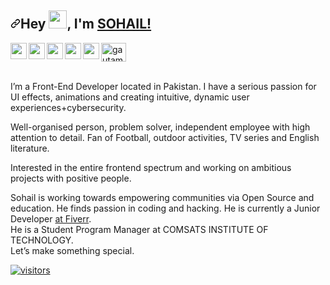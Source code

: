 <article class="markdown-body entry-content container-lg f5" itemprop="text"><h2 dir="auto"><a id="user-content-hey--im-kunal" class="anchor" aria-hidden="true" href="#hey-im-SOHAIL"><svg class="octicon octicon-link" viewBox="0 0 16 16" version="1.1" width="16" height="16" aria-hidden="true"><path fill-rule="evenodd" d="M7.775 3.275a.75.75 0 001.06 1.06l1.25-1.25a2 2 0 112.83 2.83l-2.5 2.5a2 2 0 01-2.83 0 .75.75 0 00-1.06 1.06 3.5 3.5 0 004.95 0l2.5-2.5a3.5 3.5 0 00-4.95-4.95l-1.25 1.25zm-4.69 9.64a2 2 0 010-2.83l2.5-2.5a2 2 0 012.83 0 .75.75 0 001.06-1.06 3.5 3.5 0 00-4.95 0l-2.5 2.5a3.5 3.5 0 004.95 4.95l1.25-1.25a.75.75 0 00-1.06-1.06l-1.25 1.25a2 2 0 01-2.83 0z"></path></svg></a>Hey <a target="_blank" rel="noopener noreferrer" href="https://github.com/TheDudeThatCode/TheDudeThatCode/blob/master/Assets/Hi.gif"><img src="https://github.com/TheDudeThatCode/TheDudeThatCode/raw/master/Assets/Hi.gif" width="29px" style="max-width: 100%;"></a>, I'm <a href="https://io.link/kuk" rel="nofollow">SOHAIL!</a></h2>
<a href="https://www.linkedin.com/in/sohail-sadiq-4320611a6/" rel="nofollow">
 
<a href="https://twitter.com/sohail3501" rel="nofollow">
  <img align="left" width="26px" src="https://icons-for-free.com/iconfiles/png/512/logo+twitter+twitter+logo+icon-1320195967937423316.png" data-canonical-src="https://raw.githubusercontent.com/rahuldkjain/github-profile-readme-generator/master/src/images/icons/Social/twitter.svg" style="max-width: 100%;">
</a>
<a href="mailto:ssohailssadiq@gmail.com">
  <img align="left" width="26px" src="https://cdn4.vectorstock.com/i/1000x1000/23/08/gmail-new-icon-vector-34182308.jpg" data-canonical-src="https://cdn-icons-png.flaticon.com/512/281/281769.png" style="max-width: 100%;">
</a>
<a href="https://www.youtube.com/channel/UCHfHkt5T9cNFpmeyFsM4etA" rel="nofollow">
  <img align="left" width="26px" src="https://encrypted-tbn0.gstatic.com/images?q=tbn:ANd9GcR4L3_YNZN7y1qX4VAnkoZGG1ek_C6VNEMoHrlgp2ZMx4gAXxywSIbS1SIhYIBI2AVDieE&usqp=CAU" data-canonical-src="https://i.pinimg.com/originals/46/02/cb/4602cbc18967da9c1eba7452905cd99b.png" style="max-width: 100%;">
</a>
 <a href="https://www.linkedin.com/in/sohail-sadiq-4320611a6/" rel="nofollow">
 <img align="center" src="https://raw.githubusercontent.com/rahuldkjain/github-profile-readme-generator/master/src/images/icons/Social/linked-in-alt.svg" alt="gautamkrishnar" height="30" width="40" style="max-width: 100%;">
 </a>
<a href="https://www.facebook.com/0xsohail" rel="nofollow">
  <img align="left" width="26px" src="https://www.kindpng.com/picc/m/217-2173031_transparent-facebook-icons-png-transparent-facebook-logo-circle.png" data-canonical-src="https://www.freepik.com/free-icon/facebook-link_694830.htm" style="max-width: 100%;">
</a>
<a href="https://instagram.com/0xsohail?utm_medium=copy_link" rel="nofollow">
  <img align="left" width="26px" src="https://raw.githubusercontent.com/rahuldkjain/github-profile-readme-generator/master/src/images/icons/Social/instagram.svg" data-canonical-src="https://upload.wikimedia.org/wikipedia/commons/thumb/a/a5/Instagram_icon.png/1024px-Instagram_icon.png" style="max-width: 100%;">
</a>
<br>
<br>
<p dir="auto"><a target="_blank" rel="noopener noreferrer" </a></p>
<p dir="auto">I’m a Front-End Developer located in Pakistan. I have a serious passion for UI effects, animations and creating intuitive, dynamic user experiences+cybersecurity.

Well-organised person, problem solver, independent employee with high attention to detail. Fan of Football, outdoor activities, TV series and English literature.

Interested in the entire frontend spectrum and working on ambitious projects with positive people.


  Sohail is working towards empowering communities via Open Source and education. He finds passion in coding and hacking. He is currently a Junior Developer <a href="https://www.fiverr.com/" rel="nofollow">at Fiverr</a>.<br>
He is a Student Program Manager at COMSATS INSTITUTE OF TECHNOLOGY.<br>
  Let’s make something special.
  <p dir="auto"><a target="_blank" rel="noopener noreferrer" href="https://camo.githubusercontent.com/3065fb76a2db00b0e808477d8447ca67059d6470442c76aab6bf413bcbc3c6c8/68747470733a2f2f76697369746f722d62616467652e6c616f62692e6963752f62616467653f706167655f69643d6b756e616c2d6b757368776168612e6b756e616c2d6b75736877616861"><img src="https://camo.githubusercontent.com/3065fb76a2db00b0e808477d8447ca67059d6470442c76aab6bf413bcbc3c6c8/68747470733a2f2f76697369746f722d62616467652e6c616f62692e6963752f62616467653f706167655f69643d6b756e616c2d6b757368776168612e6b756e616c2d6b75736877616861" alt="visitors" data-canonical-src="https://visitor-badge.laobi.icu/badge?page_id=kunal-kushwaha.kunal-kushwaha" style="max-width: 100%;"></a></p>
</article>
